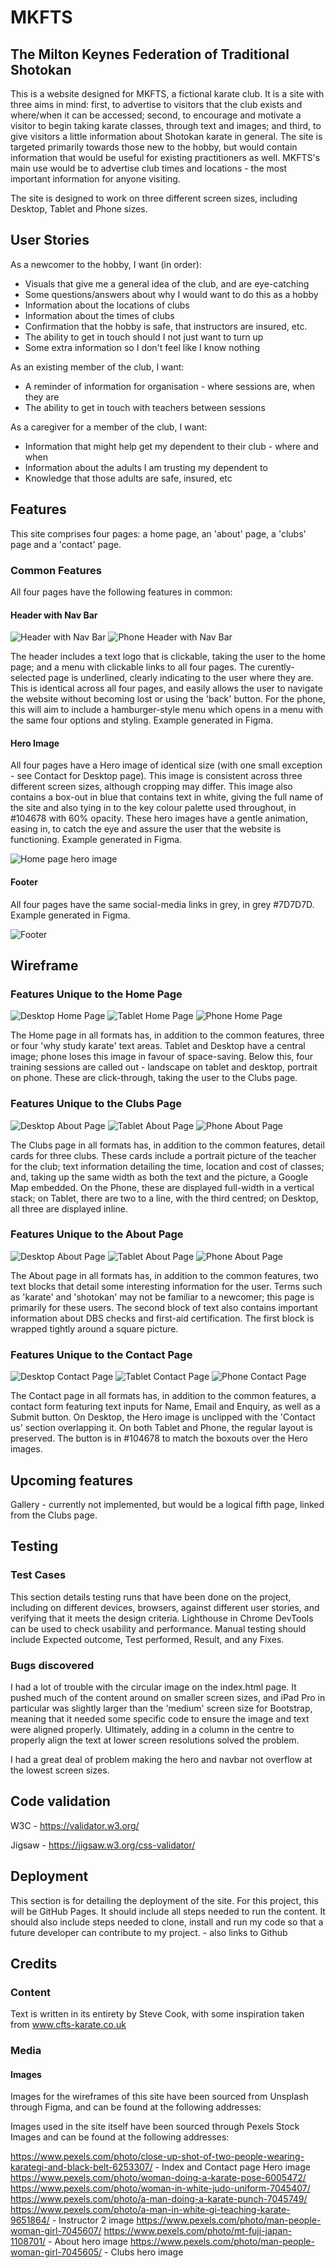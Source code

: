 # MKFTS

## The Milton Keynes Federation of Traditional Shotokan

This is a website designed for MKFTS, a fictional karate club. It is a site with three aims in mind: first, to advertise to visitors that the club exists and where/when it can be accessed; second, to encourage and motivate a visitor to begin taking karate classes, through text and images; and third, to give visitors a little information about Shotokan karate in general. The site is targeted primarily towards those new to the hobby, but would contain information that would be useful for existing practitioners as well. MKFTS's main use would be to advertise club times and locations - the most important information for anyone visiting.

The site is designed to work on three different screen sizes, including Desktop, Tablet and Phone sizes.

## User Stories
As a newcomer to the hobby, I want (in order):
+ Visuals that give me a general idea of the club, and are eye-catching
+ Some questions/answers about why I would want to do this as a hobby
+ Information about the locations of clubs
+ Information about the times of clubs
+ Confirmation that the hobby is safe, that instructors are insured, etc.
+ The ability to get in touch should I not just want to turn up
+ Some extra information so I don't feel like I know nothing

As an existing member of the club, I want:
+ A reminder of information for organisation - where sessions are, when they are
+ The ability to get in touch with teachers between sessions

As a caregiver for a member of the club, I want:
+ Information that might help get my dependent to their club - where and when
+ Information about the adults I am trusting my dependent to
+ Knowledge that those adults are safe, insured, etc

## Features
This site comprises four pages: a home page, an 'about' page, a 'clubs' page and a 'contact' page.

### Common Features
All four pages have the following features in common:

#### Header with Nav Bar
![Header with Nav Bar](readme_docs/prototype/header.png "Desktop Home")
![Phone Header with Nav Bar](readme_docs/prototype/phone_header.png "Phone Home")

The header includes a text logo that is clickable, taking the user to the home page; and a menu with clickable links to all four pages. The curently-selected page is underlined, clearly indicating to the user where they are. This is identical across all four pages, and easily allows the user to navigate the website without becoming lost or using the 'back' button. For the phone, this will aim to include a hamburger-style menu which opens in a menu with the same four options and styling. Example generated in Figma.

#### Hero Image
All four pages have a Hero image of identical size (with one small exception - see Contact for Desktop page). This image is consistent across three different screen sizes, although cropping may differ. This image also contains a box-out in blue that contains text in white, giving the full name of the site and also tying in to the key colour palette used throughout, in #104678 with 60% opacity. These hero images have a gentle animation, easing in, to catch the eye and assure the user that the website is functioning.  Example generated in Figma.

![Home page hero image](readme_docs/prototype/hero.png "Hero Image")

#### Footer
All four pages have the same social-media links in grey, in grey #7D7D7D. Example generated in Figma.

![Footer](readme_docs/prototype/footer.png "Footer")

## Wireframe
### Features Unique to the Home Page
![Desktop Home Page](readme_docs/wireframes/desktop_home_wireframe.png "Desktop Home") 
![Tablet Home Page](readme_docs/wireframes/tablet_home_wireframe.png "Tablet Home") 
![Phone Home Page](readme_docs/wireframes/phone_home_wireframe.png "Phone Home")

The Home page in all formats has, in addition to the common features, three or four 'why study karate' text areas. Tablet and Desktop have a central image; phone loses this image in favour of space-saving. Below this, four training sessions are called out - landscape on tablet and desktop, portrait on phone. These are click-through, taking the user to the Clubs page.

### Features Unique to the Clubs Page
![Desktop About Page](readme_docs/wireframes/desktop_about_wireframe.png "Desktop About") 
![Tablet About Page](readme_docs/wireframes/tablet_about_wireframe.png "Tablet About") 
![Phone About Page](readme_docs/wireframes/phone_about_wireframe.png "Phone About")

The Clubs page in all formats has, in addition to the common features, detail cards for three clubs. These cards include a portrait picture of the teacher for the club; text information detailing the time, location and cost of classes; and, taking up the same width as both the text and the picture, a Google Map embedded. On the Phone, these are displayed full-width in a vertical stack; on Tablet, there are two to a line, with the third centred; on Desktop, all three are displayed inline.

### Features Unique to the About Page
![Desktop About Page](readme_docs/prototype/desktop_about_prototype.png "Desktop About") 
![Tablet About Page](readme_docs/prototype/tablet_about_prototype.png "Tablet About") 
![Phone About Page](readme_docs/prototype/phone_about_prototype.png "Phone About")

The About page in all formats has, in addition to the common features, two text blocks that detail some interesting information for the user. Terms such as 'karate' and 'shotokan' may not be familiar to a newcomer; this page is primarily for these users. The second block of text also contains important information about DBS checks and first-aid certification. The first block is wrapped tightly around a square picture.

### Features Unique to the Contact Page
![Desktop Contact Page](readme_docs/wireframes/desktop_contact_wireframe.png "Desktop Contact") 
![Tablet Contact Page](readme_docs/wireframes/tablet_contact_wireframe.png "Tablet Contact") 
![Phone Contact Page](readme_docs/wireframes/phone_contact_wireframe.png "Phone Contact")

The Contact page in all formats has, in addition to the common features, a contact form featuring text inputs for Name, Email and Enquiry, as well as a Submit button. On Desktop, the Hero image is unclipped with the 'Contact us' section overlapping it. On both Tablet and Phone, the regular layout is preserved. The button is in #104678 to match the boxouts over the Hero images.

## Upcoming features
Gallery - currently not implemented, but would be a logical fifth page, linked from the Clubs page.

## Testing
### Test Cases
This section details testing runs that have been done on the project, including on different devices, browsers, against different user stories, and verifying that it meets the design criteria. Lighthouse in Chrome DevTools can be used to check usability and performance. Manual testing should include Expected outcome, Test performed, Result, and any Fixes.

### Bugs discovered
I had a lot of trouble with the circular image on the index.html page. It pushed much of the content around on smaller screen sizes, and iPad Pro in particular was slightly larger than the 'medium' screen size for Bootstrap, meaning that it needed some specific code to ensure the image and text were aligned properly. Ultimately, adding in a column in the centre to properly align the text at lower screen resolutions solved the problem.

I had a great deal of problem making the hero and navbar not overflow at the lowest screen sizes. 

## Code validation
W3C - https://validator.w3.org/

Jigsaw - https://jigsaw.w3.org/css-validator/

## Deployment
This section is for detailing the deployment of the site. For this project, this will be GitHub Pages. It should include all steps needed to run the content. It should also include steps needed to clone, install and run my code so that a future developer can contribute to my project. - also links to Github

## Credits
### Content
Text is written in its entirety by Steve Cook, with some inspiration taken from www.cfts-karate.co.uk

### Media
#### Images
Images for the wireframes of this site have been sourced from Unsplash through Figma, and can be found at the following addresses:


Images used in the site itself have been sourced through Pexels Stock Images and can be found at the following addresses:

https://www.pexels.com/photo/close-up-shot-of-two-people-wearing-karategi-and-black-belt-6253307/ - Index and Contact page Hero image
https://www.pexels.com/photo/woman-doing-a-karate-pose-6005472/
https://www.pexels.com/photo/woman-in-white-judo-uniform-7045407/
https://www.pexels.com/photo/a-man-doing-a-karate-punch-7045749/
https://www.pexels.com/photo/a-man-in-white-gi-teaching-karate-9651864/ - Instructor 2 image
https://www.pexels.com/photo/man-people-woman-girl-7045607/ 
https://www.pexels.com/photo/mt-fuji-japan-1108701/ - About hero image
https://www.pexels.com/photo/man-people-woman-girl-7045605/ - Clubs hero image